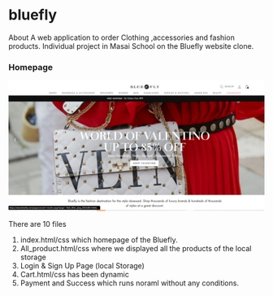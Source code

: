 # bluefly
About A web application to order Clothing ,accessories and fashion products. Individual project in Masai School on the Bluefly website clone.

### Homepage

![Bluefly](bluefly.PNG)

There are 10 files

1. index.html/css which homepage of the Bluefly.
2. All_product.html/css where we displayed all the products of the local storage
3. Login & Sign Up Page (local Storage)
4. Cart.html/css has been dynamic
5. Payment and Success which runs noraml without any conditions.
